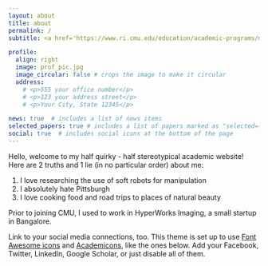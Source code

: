 ```yaml
---
layout: about
title: about
permalink: /
subtitle: <a href='https://www.ri.cmu.edu/education/academic-programs/master-of-science-robotics/'>MS in Robotics</a> @The Robotics Institute, CMU

profile:
  align: right
  image: prof_pic.jpg
  image_circular: false # crops the image to make it circular
  address: 
    # <p>555 your office number</p>
    # <p>123 your address street</p>
    # <p>Your City, State 12345</p>

news: true  # includes a list of news items
selected_papers: true # includes a list of papers marked as "selected={true}"
social: true  # includes social icons at the bottom of the page
---
```


Hello, welcome to my half quirky - half stereotypical academic website! Here are 2 truths and 1 lie (in no particular order) about me:
1. I love researching the use of soft robots for manipulation 
2. I absolutely hate Pittsburgh
3. I love cooking food and road trips to places of natural beauty

Prior to joining CMU, I used to work in HyperWorks Imaging, a small startup in Bangalore. 

Link to your social media connections, too. This theme is set up to use [Font Awesome icons](http://fortawesome.github.io/Font-Awesome/) and [Academicons](https://jpswalsh.github.io/academicons/), like the ones below. Add your Facebook, Twitter, LinkedIn, Google Scholar, or just disable all of them.
